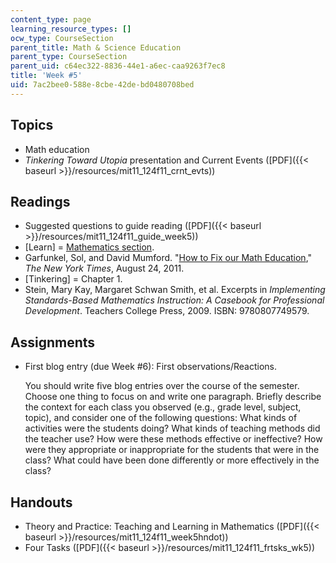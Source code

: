 ```yaml
---
content_type: page
learning_resource_types: []
ocw_type: CourseSection
parent_title: Math & Science Education
parent_type: CourseSection
parent_uid: c64ec322-8836-44e1-a6ec-caa9263f7ec8
title: 'Week #5'
uid: 7ac2bee0-588e-8cbe-42de-bd0480708bed
---
```


Topics
------

*   Math education
*   _Tinkering Toward Utopia_ presentation and Current Events ([PDF]({{< baseurl >}}/resources/mit11_124f11_crnt_evts))

Readings
--------

*   Suggested questions to guide reading ([PDF]({{< baseurl >}}/resources/mit11_124f11_guide_week5))
*   \[Learn\] = [Mathematics section](http://www.nap.edu/openbook.php?record_id=9853&page=164).
*   Garfunkel, Sol, and David Mumford. "[How to Fix our Math Education](http://www.nytimes.com/2011/08/25/opinion/how-to-fix-our-math-education.html?_r=1)," _The New York Times_, August 24, 2011.
*   \[Tinkering\] = Chapter 1.
*   Stein, Mary Kay, Margaret Schwan Smith, et al. Excerpts in _Implementing Standards-Based Mathematics Instruction: A Casebook for Professional Development_. Teachers College Press, 2009. ISBN: 9780807749579.

Assignments
-----------

*   First blog entry (due Week #6): First observations/Reactions.
    
    You should write five blog entries over the course of the semester. Choose one thing to focus on and write one paragraph. Briefly describe the context for each class you observed (e.g., grade level, subject, topic), and consider one of the following questions: What kinds of activities were the students doing? What kinds of teaching methods did the teacher use? How were these methods effective or ineffective? How were they appropriate or inappropriate for the students that were in the class? What could have been done differently or more effectively in the class?
    

Handouts
--------

*   Theory and Practice: Teaching and Learning in Mathematics ([PDF]({{< baseurl >}}/resources/mit11_124f11_week5hndot))
*   Four Tasks ([PDF]({{< baseurl >}}/resources/mit11_124f11_frtsks_wk5))